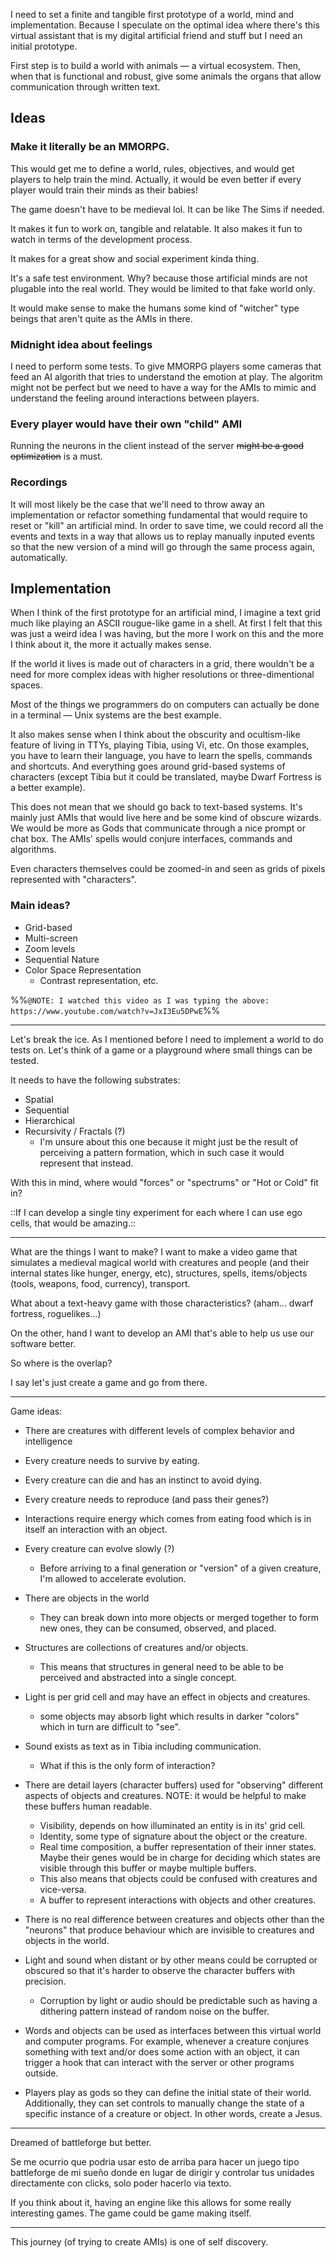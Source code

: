 I need to set a finite and tangible first prototype of a world, mind and implementation. Because I speculate on the optimal idea where there's this virtual assistant that is my digital artificial friend and stuff but I need an initial prototype.

First step is to build a world with animals — a virtual ecosystem. Then, when that is functional and robust, give some animals the organs that allow communication through written text.

## Ideas

### Make it literally be an MMORPG.

This would get me to define a world, rules, objectives, and would get players to help train the mind. Actually, it would be even better if every player would train their minds as their babies!

The game doesn't have to be medieval lol. It can be like The Sims if needed.

It makes it fun to work on, tangible and relatable. It also makes it fun to watch in terms of the development process.

It makes for a great show and social experiment kinda thing.

It's a safe test environment. Why? because those artificial minds are not plugable into the real world. They would be limited to that fake world only.

It would make sense to make the humans some kind of "witcher" type beings that aren't quite as the AMIs in there.


### Midnight idea about feelings

I need to perform some tests. To give MMORPG players some cameras that feed an AI algorith that tries to understand the emotion at play. The algoritm might not be perfect but we need to have a way for the AMIs to mimic and understand the feeling around interactions between players.


### Every player would have their own "child" AMI

Running the neurons in the client instead of the server ~~might be a good optimization~~ is a must.


### Recordings

It will most likely be the case that we'll need to throw away an implementation or refactor something fundamental that would require to reset or "kill" an artificial mind. In order to save time, we could record all the events and texts in a way that allows us to replay manually inputed events so that the new version of a mind will go through the same process again, automatically.

## Implementation

When I think of the first prototype for an artificial mind, I imagine a text grid much like playing an ASCII rougue-like game in a shell. At first I felt that this was just a weird idea I was having, but the more I work on this and the more I think about it, the more it actually makes sense.

If the world it lives is made out of characters in a grid, there wouldn't be a need for more complex ideas with higher resolutions or three-dimentional spaces.

Most of the things we programmers do on computers can actually be done in a terminal — Unix systems are the best example.

It also makes sense when I think about the obscurity and ocultism-like feature of living in TTYs, playing Tibia, using Vi, etc. On those examples, you have to learn their language, you have to learn the spells, commands and shortcuts. And everything goes around grid-based systems of characters (except Tibia but it could be translated, maybe Dwarf Fortress is a better example).

This does not mean that we should go back to text-based systems. It's mainly just AMIs that would live here and be some kind of obscure wizards. We would be more as Gods that communicate through a nice prompt or chat box. The AMIs' spells would conjure interfaces, commands and algorithms.

Even characters themselves could be zoomed-in and seen as grids of pixels  represented with "characters".

### Main ideas?
* Grid-based
* Multi-screen
* Zoom levels
* Sequential Nature
* Color Space Representation
	* Contrast representation, etc.

%%`@NOTE: I watched this video as I was typing the above: https://www.youtube.com/watch?v=JxI3Eu5DPwE`%%

---

Let's break the ice. As I mentioned before I need to implement a world to do tests on. Let's think of a game or a playground where small things can be tested.

It needs to have the following substrates:

- Spatial
- Sequential
- Hierarchical
- Recursivity / Fractals (?)
	- I'm unsure about this one because it might just be the result of perceiving a pattern formation, which in such case it would represent that instead.

With this in mind, where would "forces" or "spectrums" or "Hot or Cold" fit in?

::If I can develop a single tiny experiment for each where I can use ego cells, that would be amazing.::


---

What are the things I want to make? I want to make a video game that simulates a medieval magical world with creatures and people (and their internal states like hunger, energy, etc), structures, spells, items/objects (tools, weapons, food, currency), transport.

What about a text-heavy game with those characteristics? (aham... dwarf fortress, roguelikes...)

On the other, hand I want to develop an AMI that's able to help us use our software better.

So where is the overlap?

I say let's just create a game and go from there.

---

Game ideas:

- There are creatures with different levels of complex behavior and intelligence

- Every creature needs to survive by eating.

- Every creature can die and has an instinct to avoid dying.

- Every creature needs to reproduce (and pass their genes?)

- Interactions require energy which comes from eating food which is in itself an interaction with an object.

- Every creature can evolve slowly (?)
	- Before arriving to a final generation or "version" of a given creature, I'm allowed to accelerate evolution.

- There are objects in the world
	- They can break down into more objects or merged together to form new ones, they can be consumed, observed, and placed. 

- Structures are collections of creatures and/or objects.
	- This means that structures in general need to be able to be perceived and abstracted into a single concept.

- Light is per grid cell and may have an effect in objects and creatures.
	- some objects may absorb light which results in darker "colors" which in turn are difficult to "see".

- Sound exists as text as in Tibia including communication.
	- What if this is the only form of interaction?


- There are detail layers (character buffers) used for "observing" different aspects of objects and creatures. NOTE: it would be helpful to make these buffers human readable.
	- Visibility, depends on how illuminated an entity is in its' grid cell.
	- Identity, some type of signature about the object or the creature.
	- Real time composition, a buffer representation of their inner states. Maybe their genes would be in charge for deciding which states are visible through this buffer or maybe multiple buffers.
	- This also means that objects could be confused with creatures and vice-versa.
	- A buffer to represent interactions with objects and other creatures.	

- There is no real difference between creatures and objects other than the "neurons" that produce behaviour which are invisible to creatures and objects in the world.

- Light and sound when distant or by other means could be corrupted or obscured so that it's harder to observe the character buffers with precision.
	- Corruption by light or audio should be predictable such as having a dithering pattern instead of random noise on the buffer.

- Words and objects can be used as interfaces between this virtual world and computer programs. For example, whenever a creature conjures something with text and/or does some action with an object, it can trigger a hook that can interact with the server or other programs outside.

- Players play as gods so they can define the initial state of their world. Additionally, they can set controls to manually change the state of a specific instance of a creature or object. In other words, create a Jesus.

---

Dreamed of battleforge but better.

Se me ocurrio que podria usar esto de arriba para hacer un juego tipo battleforge de mi sueño donde en lugar de dirigir y controlar tus unidades directamente con clicks, solo poder hacerlo via texto.

If you think about it, having an engine like this allows for some really interesting games. The game could be game making itself.

---

This journey (of trying to create AMIs) is one of self discovery.